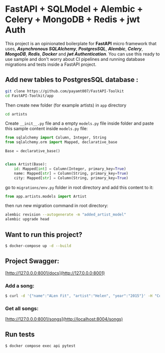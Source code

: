 # FastAPI + SQLModel + Alembic + Celery + MongoDB + Redis + jwt Auth

This project is an opinionated boilerplate for **FastAPI** micro framework that uses,
_**Asynchronous SQLAlchemy**_, **_PostgresSQL_**, _**Alembic**_, **_Celery_**, **_MongoDB_**, _**Redis**_, **_Docker_** and **_jwt Authentication_**. You can use this ready to
use sample and don't worry about CI pipelines and running database migrations and tests inside a FastAPI project.

## Add new tables to PostgresSQL database :

```sh
git clone https://github.com/payamt007/FastAPI-Toolkit
cd FastAPI-Toolkit/app
```

Then create new folder (for example artists) in `app` directory

```sh
cd artists
````

Create `__init__.py` file and a empty `models.py` file inside folder
and paste this sample content inside `models.py` file:

```python 
from sqlalchemy import Column, Integer, String
from sqlalchemy.orm import Mapped, declarative_base

Base = declarative_base()


class Artist(Base):
    id: Mapped[int] = Column(Integer, primary_key=True)
    name: Mapped[str] = Column(String, primary_key=True)
    city: Mapped[str] = Column(String, primary_key=True)
```

go to `migrations/env.py` folder in root directory and add this content to it:

```python
from app.artists.models import Artist
```

then run new migration command in root directory:

```sh
alembic revision --autogenerate -m "added_artist_model"
alembic upgrade head
````

## Want to run this project?

```sh
$ docker-compose up -d --build
```

## Project Swagger:

[http://127.0.0.0:8001/docs](http://127.0.0.0:8001)

### Add a song:

```sh
$ curl -d '{"name":"ALen Fit", "artist":"Helen", "year":"2015"}' -H "Content-Type: application/json" -X POST http://127.0.0.2:8001/songs
```

### Get all songs:

[http://127.0.0.0:8001/songs](http://localhost:8004/songs)

## Run tests

```sh
$ docker compose exec api pytest
```